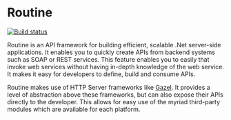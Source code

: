 Routine
=======

[![Build status](https://ci.appveyor.com/api/projects/status/q54ihrs7sj5v6rgm?svg=true)](https://ci.appveyor.com/project/melihorhan/routine)

Routine is an API framework for building efficient, scalable .Net server-side applications. It enables you to quickly create APIs from backend systems such as SOAP or REST services. This feature enables you to easily that invoke web services without having in-depth knowledge of the web service. It makes it easy for developers to define, build and consume APIs.

Routine makes use of HTTP Server frameworks like [Gazel](https://gazel.io/). It provides a level of abstraction above these frameworks, but can also expose their APIs directly to the developer. This allows for easy use of the myriad third-party modules which are available for each platform. 

